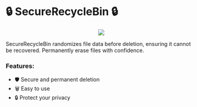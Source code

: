# 🔒 **SecureRecycleBin** 🔒

<p align="center">
  <img src="https://github.com/user-attachments/assets/b57b59fd-0765-452c-bc9d-48b5f3fc9f90" />
</p>

SecureRecycleBin randomizes file data before deletion, ensuring it cannot be recovered. Permanently erase files with confidence.

### Features:
- 🛡️ Secure and permanent deletion
- 🗑️ Easy to use
- 🔒 Protect your privacy
